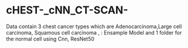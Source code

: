 # cHEST-_cNN_CT-SCAN-
Data contain 3 chest cancer types which are Adenocarcinoma,Large cell carcinoma, Squamous cell carcinoma ,  : Ensample Model  and 1 folder for the normal cell  using Cnn, ResNet50 
